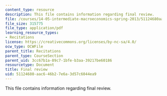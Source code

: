 ```yaml
---
content_type: resource
description: This file contains information regarding final review.
file: /courses/14-05-intermediate-macroeconomics-spring-2013/51124680aac646b27e6a3d57c6044ea9_MIT14_05S13_revi_for_final.pdf
file_size: 315775
file_type: application/pdf
learning_resource_types:
- Recitations
license: https://creativecommons.org/licenses/by-nc-sa/4.0/
ocw_type: OCWFile
parent_title: Recitations
parent_type: CourseSection
parent_uid: 3cc67b1a-89c7-1bfe-b3aa-39217be60186
resourcetype: Document
title: Final review
uid: 51124680-aac6-46b2-7e6a-3d57c6044ea9
---
```

This file contains information regarding final review.